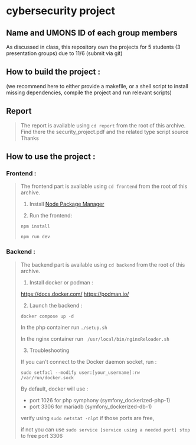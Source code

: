# cybersecurity project

## Name and UMONS ID of each group members

As discussed in class, this repository own the projects for 5 students (3 presentation groups)
due to 11/6 (submit via git)

## How to build the project :
(we recommend here to either provide a makefile,
or a shell script to install missing dependencies, compile the project and run relevant
scripts)

## Report

> The report is available using `cd report` from the root of this archive.
> Find there the security_project.pdf and the related type script source
> Thanks

## How to use the project :

### Frontend :

>  The frontend part is available using `cd frontend` from the root of this archive.
> 
>  
>
> 1. Install [Node Package Manager](https://www.npmjs.com/) 
>
> 2. Run the frontend: 
> 
>   `npm install` 
>
>   `npm run dev` 
>

### Backend :

>  The backend part is available using `cd backend` from the root of this archive.
> 
> 1. Install docker or podman :
> 
>   https://docs.docker.com/
>   https://podman.io/
> 
> 2. Launch the backend :
> 
>   `docker compose up -d`
>   
>   In the php container run `./setup.sh`
> 
>   In the nginx container run ` /usr/local/bin/nginxReloader.sh`
>   
> 3. Troubleshooting
>
>   If you can't connect to the Docker daemon socket, run :
> 
>   `sudo setfacl --modify user:[your_username]:rw /var/run/docker.sock`
> 
>   By default, docker will use :
> 
>   - port 1026 for php symphony (symfony_dockerized-php-1)
>   - port 3306 for mariadb (symfony_dockerized-db-1)
> 
>   verify using `sudo netstat -nlpt` if those ports are free, 
> 
>   if not you can use `sudo service [service using a needed port] stop` to free port 3306
